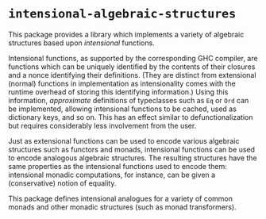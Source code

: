 # `intensional-algebraic-structures`

This package provides a library which implements a variety of algebraic
structures based upon *intensional* functions.

Intensional functions, as supported by the corresponding GHC compiler, are
functions which can be uniquely identified by the contents of their closures and
a nonce identifying their definitions.  (They are distinct from extensional
(normal) functions in implementation as intensionality comes with the runtime
overhead of storing this identifying information.)  Using this information,
*approximate* definitions of typeclasses such as `Eq` or `Ord` can be
implemented, allowing intensional functions to be cached, used as dictionary
keys, and so on.  This has an effect similar to defunctionalization but requires
considerably less involvement from the user.

Just as extensional functions can be used to encode various algebraic structures
such as functors and monads, intensional functions can be used to encode
analogous algebraic structures.  The resulting structures have the same
properties as the intensional functions used to encode them: intensional monadic
computations, for instance, can be given a (conservative) notion of equality.

This package defines intensional analogues for a variety of common monads and
other monadic structures (such as monad transformers).
